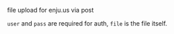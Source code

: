file upload for enju.us via post

`user` and `pass` are required for auth, `file` is the file itself.
